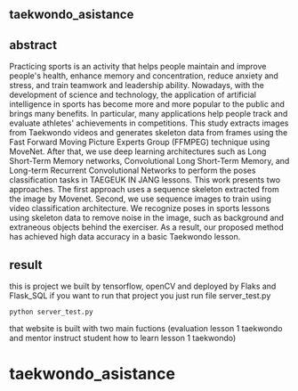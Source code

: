 ## taekwondo_asistance

## abstract

Practicing sports is an activity that helps people maintain and improve people's health, enhance memory and concentration, reduce anxiety and stress, and train teamwork and leadership ability. Nowadays, with the development of science and technology, the application of artificial intelligence in sports has become more and more popular to the public and brings many benefits. In particular, many applications help people track and evaluate athletes' achievements in competitions. This study extracts images from Taekwondo videos and generates skeleton data from frames using the Fast Forward Moving Picture Experts Group (FFMPEG) technique using MoveNet. After that, we use deep learning architectures such as Long Short-Term Memory networks, Convolutional Long Short-Term Memory, and Long-term Recurrent Convolutional Networks to perform the poses classification tasks in TAEGEUK IN JANG lessons. This work presents two approaches. The first approach uses a sequence skeleton extracted from the image by Movenet. Second, we use sequence images to train using video classification architecture. We recognize poses in sports lessons using skeleton data to remove noise in the image, such as background and extraneous objects behind the exerciser. As a result, our proposed method has achieved high data accuracy  in a basic Taekwondo lesson.

## result



this is project we built by tensorflow, openCV and deployed by Flaks and Flask_SQL
if you want to run that project you just run file server_test.py
``` shell
python server_test.py
```
that website is built with two main fuctions (evaluation lesson 1 taekwondo and mentor  instruct student how to learn lesson 1 taekwondo) 

# taekwondo_asistance
